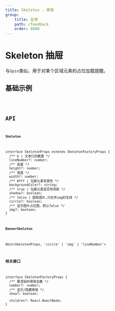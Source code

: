 ```yaml
---
title: Skeleton - 骨架
group:
    title: 反馈
    path: /feedback
    order: 8000
---
```


# Skeleton 抽屉

与`Spin`类似，用于对某个区域元素的占位加载提醒。

## 基础示例
<code src="./demo.tsx" />

## API
**`Skeleton`**
```tsx | pure
interface SkeletonProps extends SkeletonFactoryProps {
  /** 6 | 文本行的数量 */
  lineNumber?: number;
  /** 高度 */
  height?: number;
  /** 宽度 */
  width?: number;
  /** #fff | 包裹元素背景色 */
  backgroundColor?: string;
  /** true | 包裹元素是否有阴影 */
  shadow?: boolean;
  /** false | 圆角图片,只在传img时生效 */
  circle?: boolean;
  /** 显示图片占位图，默认false */
  img?: boolean;
}
```

**`BannerSkeleton`**
```tsx | pure
Omit<SkeletonProps, 'circle' | 'img' | 'lineNumber'>
```


**相关接口**
```tsx | pure
interface SkeletonFactoryProps {
  /** 要渲染的骨架总数 */
  number?: number;
  /** 显示/隐藏骨架 */
  show?: boolean;

  children?: React.ReactNode;
}
```











